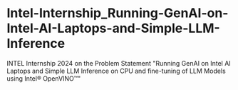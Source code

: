 # Intel-Internship_Running-GenAI-on-Intel-AI-Laptops-and-Simple-LLM-Inference
INTEL Internship 2024 on the Problem Statement "Running GenAI on Intel AI Laptops and Simple LLM Inference on CPU and fine-tuning of LLM Models using Intel® OpenVINO™"
